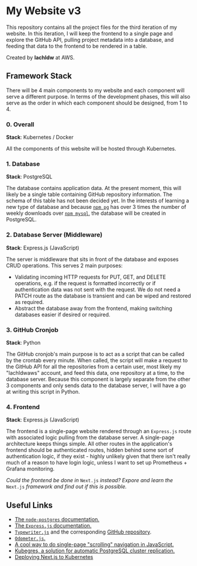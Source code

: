 # My Website v3

This repository contains all the project files for the third iteration of my website. In this iteration, I will keep the frontend to a single page and explore the GitHub API, pulling project metadata into a database, and feeding that data to the frontend to be rendered in a table.

Created by **lachldw** at AWS.

## Framework Stack

There will be 4 main components to my website and each component will serve a different purpose. In terms of the development phases, this will also serve as the order in which each component should be designed, from 1 to 4.

### 0. Overall

**Stack**: Kubernetes / Docker

All the components of this website will be hosted through Kubernetes.

### 1. Database

**Stack**: PostgreSQL

The database contains application data. At the present moment, this will likely be a single table containing GitHub repository information. The schema of this table has not been decided yet. In the interests of learning a new type of database and because [`npm pg`](https://www.npmjs.com/package/pg) has over 3 times the number of weekly downloads over [`npm mysql`](https://www.npmjs.com/package/mysql), the database will be created in PostgreSQL.

### 2. Database Server (Middleware)

**Stack**: Express.js (JavaScript)

The server is middleware that sits in front of the database and exposes CRUD operations. This serves 2 main purposes:

- Validating incoming HTTP requests for PUT, GET, and DELETE operations, e.g. if the request is formatted incorrectly or if authentication data was not sent with the request. We do not need a PATCH route as the database is transient and can be wiped and restored as required.
- Abstract the database away from the frontend, making switching databases easier if desired or required.

### 3. GitHub Cronjob

**Stack**: Python

The GitHub cronjob's main purpose is to act as a script that can be called by the crontab every minute. When called, the script will make a request to the GitHub API for all the repositories from a certain user, most likely my "lachldwaws" account, and feed this data, one repository at a time, to the database server. Because this component is largely separate from the other 3 components and only sends data to the database server, I will have a go at writing this script in Python.

### 4. Frontend

**Stack**: Express.js (JavaScript)

The frontend is a single-page website rendered through an `Express.js` route with associated logic pulling from the database server. A single-page architecture keeps things simple. All other routes in the application's frontend should be authenticated routes, hidden behind some sort of authentication logic, if they exist - highly unlikely given that there isn't really much of a reason to have login logic, unless I want to set up Prometheus + Grafana monitoring.

*Could the frontend be done in* `Next.js` *instead? Expore and learn the* `Next.js` *framework and find out if this is possible.*

## Useful Links

- [The `node-postgres` documentation.](https://node-postgres.com/)
- [The `Express.js` documentation.](https://expressjs.com/)
- [`Typewriter.js`](https://safi.me.uk/typewriterjs/) and the corresponding [GitHub repository](https://github.com/tameemsafi/typewriterjs).
- [`Odometer.js`.](https://github.hubspot.com/odometer/docs/welcome/)
- [A cool way to do single-page "scrolling" navigation in JavaScript.](https://www.turnwall.com/articles/adding-single-page-scrolling-navigation-to-your-site/)
-   [Kubegres, a solution for automatic PostgreSQL cluster replication.](https://www.kubegres.io/doc/getting-started.html)
- [Deploying Next.js to Kubernetes](https://medium.com/ne-digital/deploy-nextjs-app-to-kubernetes-using-bitbucket-pipeline-3c152b742b0a)
